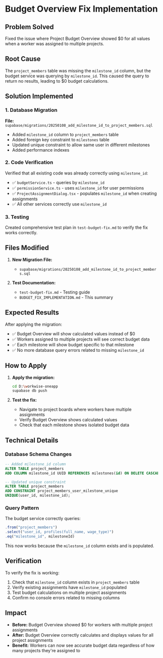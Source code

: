 # Budget Overview Fix Implementation

## Problem Solved

Fixed the issue where Project Budget Overview showed $0 for all values when a worker was assigned to multiple projects.

## Root Cause

The `project_members` table was missing the `milestone_id` column, but the budget service was querying by `milestone_id`. This caused the query to return no results, leading to $0 budget calculations.

## Solution Implemented

### 1. Database Migration

**File:** `supabase/migrations/20250108_add_milestone_id_to_project_members.sql`

- Added `milestone_id` column to `project_members` table
- Added foreign key constraint to `milestones` table
- Updated unique constraint to allow same user in different milestones
- Added performance indexes

### 2. Code Verification

Verified that all existing code was already correctly using `milestone_id`:

- ✅ `budgetService.ts` - queries by `milestone_id`
- ✅ `permissionService.ts` - uses `milestone_id` for user permissions
- ✅ `ProjectAssignmentDialog.tsx` - populates `milestone_id` when creating assignments
- ✅ All other services correctly use `milestone_id`

### 3. Testing

Created comprehensive test plan in `test-budget-fix.md` to verify the fix works correctly.

## Files Modified

1. **New Migration File:**

   - `supabase/migrations/20250108_add_milestone_id_to_project_members.sql`

2. **Test Documentation:**
   - `test-budget-fix.md` - Testing guide
   - `BUDGET_FIX_IMPLEMENTATION.md` - This summary

## Expected Results

After applying the migration:

- ✅ Budget Overview will show calculated values instead of $0
- ✅ Workers assigned to multiple projects will see correct budget data
- ✅ Each milestone will show budget specific to that milestone
- ✅ No more database query errors related to missing `milestone_id`

## How to Apply

1. **Apply the migration:**

   ```bash
   cd D:\workwise-oneapp
   supabase db push
   ```

2. **Test the fix:**
   - Navigate to project boards where workers have multiple assignments
   - Verify Budget Overview shows calculated values
   - Check that each milestone shows isolated budget data

## Technical Details

### Database Schema Changes

```sql
-- Added milestone_id column
ALTER TABLE project_members
ADD COLUMN milestone_id UUID REFERENCES milestones(id) ON DELETE CASCADE;

-- Updated unique constraint
ALTER TABLE project_members
ADD CONSTRAINT project_members_user_milestone_unique
UNIQUE(user_id, milestone_id);
```

### Query Pattern

The budget service correctly queries:

```typescript
.from("project_members")
.select("user_id, profiles(full_name, wage_type)")
.eq("milestone_id", milestoneId)
```

This now works because the `milestone_id` column exists and is populated.

## Verification

To verify the fix is working:

1. Check that `milestone_id` column exists in `project_members` table
2. Verify existing assignments have `milestone_id` populated
3. Test budget calculations on multiple project assignments
4. Confirm no console errors related to missing columns

## Impact

- **Before:** Budget Overview showed $0 for workers with multiple project assignments
- **After:** Budget Overview correctly calculates and displays values for all project assignments
- **Benefit:** Workers can now see accurate budget data regardless of how many projects they're assigned to
